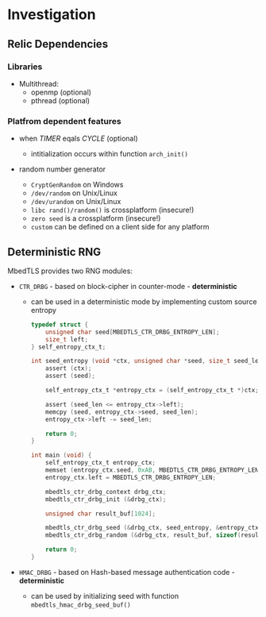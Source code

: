 # Investigation

## Relic Dependencies

### Libraries

  - Multithread:
      - openmp (optional)
      - pthread (optional)

### Platfrom dependent features

  - when *TIMER* eqals *CYCLE* (optional)
      - intitialization occurs within function `arch_init()`

  - random number generator
      - `CryptGenRandom` on Windows
      - `/dev/random` on Unix/Linux
      - `/dev/urandom`  on Unix/Linux
      - `libc rand()/random()` is crossplatform (insecure!)
      - `zero seed` is a crossplatform (insecure!)
      - `custom` can be defined on a client side for any platform

## Deterministic RNG

MbedTLS provides two RNG modules:

- `CTR_DRBG` - based on block-cipher in counter-mode - **deterministic**

  - can be used in a deterministic mode by implementing custom source entropy

    ```c
    typedef struct {
        unsigned char seed[MBEDTLS_CTR_DRBG_ENTROPY_LEN];
        size_t left;
    } self_entropy_ctx_t;

    int seed_entropy (void *ctx, unsigned char *seed, size_t seed_len) {
        assert (ctx);
        assert (seed);

        self_entropy_ctx_t *entropy_ctx = (self_entropy_ctx_t *)ctx;

        assert (seed_len <= entropy_ctx->left);
        memcpy (seed, entropy_ctx->seed, seed_len);
        entropy_ctx->left -= seed_len;

        return 0;
    }

    int main (void) {
        self_entropy_ctx_t entropy_ctx;
        memset (entropy_ctx.seed, 0xAB, MBEDTLS_CTR_DRBG_ENTROPY_LEN);
        entropy_ctx.left = MBEDTLS_CTR_DRBG_ENTROPY_LEN;

        mbedtls_ctr_drbg_context drbg_ctx;
        mbedtls_ctr_drbg_init (&drbg_ctx);

        unsigned char result_buf[1024];

        mbedtls_ctr_drbg_seed (&drbg_ctx, seed_entropy, &entropy_ctx, NULL, 0));
        mbedtls_ctr_drbg_random (&drbg_ctx, result_buf, sizeof(result_buf)));

        return 0;
    }
    ```

- `HMAC_DRBG` - based on Hash-based message authentication code - **deterministic**

  - can be used by initializing seed with function `mbedtls_hmac_drbg_seed_buf()`
